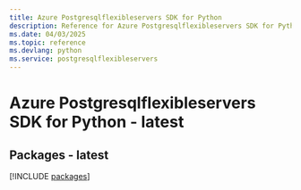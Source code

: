 ```yaml
---
title: Azure Postgresqlflexibleservers SDK for Python
description: Reference for Azure Postgresqlflexibleservers SDK for Python
ms.date: 04/03/2025
ms.topic: reference
ms.devlang: python
ms.service: postgresqlflexibleservers
---
```

# Azure Postgresqlflexibleservers SDK for Python - latest
## Packages - latest
[!INCLUDE [packages](postgresqlflexibleservers-index.md)]
